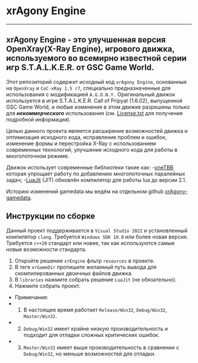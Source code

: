 # xrAgony Engine
----

xrAgony Engine - это улучшенная версия OpenXray(X-Ray Engine), игрового движка, используемого во всемирно известной серии игр S.T.A.L.K.E.R. от GSC Game World.
----
Этот репозиторий содержит исходный код `xrAgony Engine`, основанные на `OpenXray` и `CoC-xRay 1.5 r7`, специально предназначенные для использования с модификацией `A.G.O.N.Y.`
Оригинальный движок используется в игре S.T.A.L.K.E.R. Call of Pripyat (1.6.02), выпущенной GSC Game World, и любые изменения в этом движке разрешены только для ***некоммерческого*** использования (см. [License.txt](https://github.com/avoitishin/xray-16/blob/master/License.txt) для получения подробной информации).

Целью данного проекта является расширение возможностей движка и оптимизация исходного кода, исправление проблем и ошибок, изменение формы и перестройка X-Ray с использованием современных технологий, улучшение исходного кода для работы в многопоточном режиме.

Движок использует современные библиотеки такие как:
-[oneTBB](https://github.com/oneapi-src/oneTBB) которая упрощает работу по добавлению многопоточных паралейных задач;
-[LuaJit](https://github.com/LuaJIT/LuaJIT) (JIT) обновлён компилятор для работы lua до версии 2.1.


Историю изменений gamedata мы ведём на отдельном github [xrAgony-gamedata](https://github.com/MagilaWEB/Agony-Gamedata).

## Инструкции по сборке
Данный проект поддерживается в `Visual Studio 2022` и установленный компилятор `clang`.
Требуется `Windows SDK 10.0` или более новая версия.
Требуется `с++20` стандарт или новее, так как используются самые новые возможности стандарта.

1. Откройте решение `xrEngine` фльтр `resources` в проекте.
2. В теге `xrGameDir` пропишите желаемый путь вывода для скомпилированных двоичных файлов движка.
3. В `libraries` нажмите собрать решение `LuaJit` (не обязательно).
4. Нажмите собрать проект.

* Примечания:
* 1. В настоящее время работает `Release/Win32`, `Debug/Win32`, `Master/Win32`.
* 2. `Debug/Win32` имеет крайне низкую производительность и подходит для отладки сложных критических ошибок.
* 3. `Master/Win32` имеет выше производительность в сравнении с `Debug/Win32`, но меньше возможностей для отладки.

